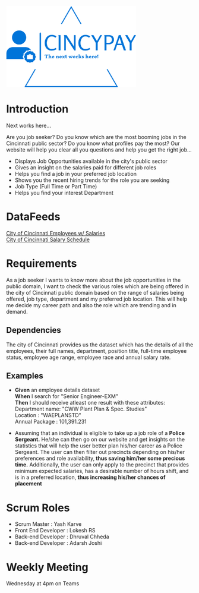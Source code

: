 <img src="https://github.com/dhruval-01/IS7024/blob/master/logo-no-background.png" width="350" alt="accessibility text">

# Introduction
Next works here...

Are you job seeker? Do you know which are the most booming jobs in the Cincinnati public sector? Do you know what profiles pay the most? Our website will help you clear all you questions and help you get the right job...

* Displays Job Opportunities available in the city's public sector  
* Gives an insight on the salaries paid for different job roles
* Helps you find a job in your preferred job location 
* Shows you the recent hiring trends for the role you are seeking
* Job Type (Full Time or Part Time)
* Helps you find your interest Department

# DataFeeds

<a href="https://data.cincinnati-oh.gov/Efficient-Service-Delivery/City-of-Cincinnati-Employees-w-Salaries/wmj4-ygbf">City of Cincinnati Employees w/ Salaries</a><br/>
<a href="https://data.cincinnati-oh.gov/Efficient-Service-Delivery/City-of-Cincinnati-Salary-Schedule/yaws-h72m">City of Cincinnati Salary Schedule</a>

# Requirements
As a job seeker I wants to know more about the job opportunities in the public domain, I want to check the various roles which are being offered in the city of Cincinnati public domain based on the range of salaries being offered, job type, department and my preferred job location. This will help me decide my career path and also the role which are trending and in demand.

## Dependencies

The city of Cincinnati provides us the dataset which has the details of all the employees, their full names, department, position title, full-time employee status, employee age range, employee race and annual salary rate.

## Examples

* <strong>Given</strong> an employee details dataset <br>
   <strong>When</strong> I search for "Senior Engineer-EXM" <br>
   <strong>Then</strong> I should receive atleast one result with these attributes:<br>
   Department name: "CWW Plant Plan & Spec. Studies"<br>
   Location : "WAEPLANSTD"	<br>
   Annual Package : 101,391.231 <br>
   
* Assuming that an individual is eligible to take up a job role of a <strong>Police Sergeant.</strong> He/she can then go on our website and get insights on the statistics that will help the user better plan his/her career as a Police Sergeant. The user can then filter out precincts depending on his/her preferences and role availability,<strong> thus saving him/her some precious time.</strong> Additionally, the user can only apply to the precinct that provides minimum expected salaries, has a desirable number of hours shift, and is in a preferred location, <strong>thus increasing his/her chances of placement</strong>
   

# Scrum Roles

* Scrum Master : Yash Karve
* Front End Developer : Lokesh RS
* Back-end Developer : Dhruval Chheda
* Back-end Developer : Adarsh Joshi

# Weekly Meeting
 
 Wednesday at 4pm on Teams


